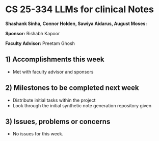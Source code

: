 # CS 25-334 LLMs for clinical Notes

**Shashank Sinha, Connor Holden, Sawiya Aidarus, August Moses:**

**Sponsor:** Rishabh Kapoor

**Faculty Advisor:** Preetam Ghosh

## 1) Accomplishments this week ##
   - Met with faculty advisor and sponsors

## 2) Milestones to be completed next week ##
   - Distribute initial tasks within the project
   - Look through the initial synthetic note generation repository given

## 3) Issues, problems or concerns ##
   - No issues for this week.
   


